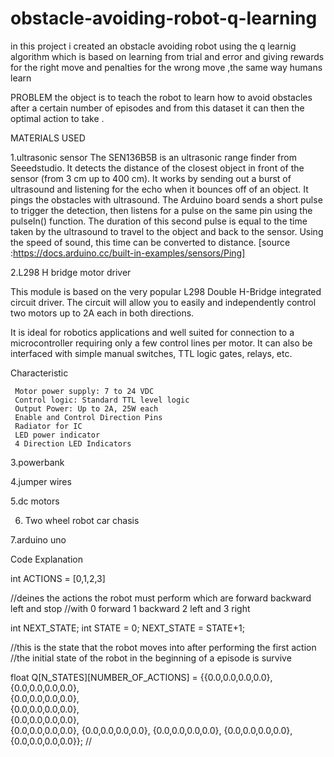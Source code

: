 # obstacle-avoiding-robot-q-learning
in this project i created an obstacle avoiding robot using the  q learnig algorithm which is based on learning from trial and error and giving  rewards for the right move  and penalties for the wrong move ,the same way humans learn

PROBLEM
the object is to teach the robot to learn how to avoid obstacles 
after a certain number of episodes and from this dataset it 
can then the optimal action to take .

MATERIALS USED

1.ultrasonic sensor
The SEN136B5B is an ultrasonic range finder from Seeedstudio. 
It detects the distance of the closest object in front of the 
sensor (from 3 cm up to 400 cm). It works by sending out a burst
of ultrasound and listening for the echo when it bounces off of an
 object. It pings the obstacles with ultrasound. The Arduino board 
sends a short pulse to trigger the detection, then listens for a 
pulse on the same pin using the pulseIn() function. The duration
 of this second pulse is equal to the time taken by the ultrasound 
to travel to the object and back to the sensor. 
Using the speed of sound, this time can be converted to distance.
[source :https://docs.arduino.cc/built-in-examples/sensors/Ping]

2.L298 H bridge motor driver 

This module is based on the very popular L298 Double H-Bridge integrated circuit driver.
The circuit will allow you to easily and independently control two motors up to 2A each in both directions.

It is ideal for robotics applications and well suited for connection to a microcontroller requiring only a few control lines per motor. 
It can also be interfaced with simple manual switches, TTL logic gates, relays, etc.

Characteristic

     Motor power supply: 7 to 24 VDC
     Control logic: Standard TTL level logic
     Output Power: Up to 2A, 25W each
     Enable and Control Direction Pins
     Radiator for IC
     LED power indicator
     4 Direction LED Indicators

3.powerbank

4.jumper wires

5.dc motors

6. Two wheel robot car chasis

7.arduino uno

Code Explanation

int ACTIONS = [0,1,2,3]

//deines the actions the robot must perform which are forward  backward left and stop
//with 0 forward 1 backward 2 left and 3 right

int NEXT_STATE;
int STATE = 0;
NEXT_STATE = STATE+1;

//this is the state that the robot moves into after performing the first action 
//the initial state of the robot in the beginning of a episode is survive 

float Q[N_STATES][NUMBER_OF_ACTIONS] = {{0.0,0.0,0.0,0.0}, 
                                        {0.0,0.0,0.0,0.0},  
                                        {0.0,0.0,0.0,0.0},   
                                        {0.0,0.0,0.0,0.0},   
                                        {0.0,0.0,0.0,0.0},  
                                        {0.0,0.0,0.0,0.0},
                                        {0.0,0.0,0.0,0.0},
                                        {0.0,0.0,0.0,0.0},
                                        {0.0,0.0,0.0,0.0},
                                        {0.0,0.0,0.0,0.0}};
//
